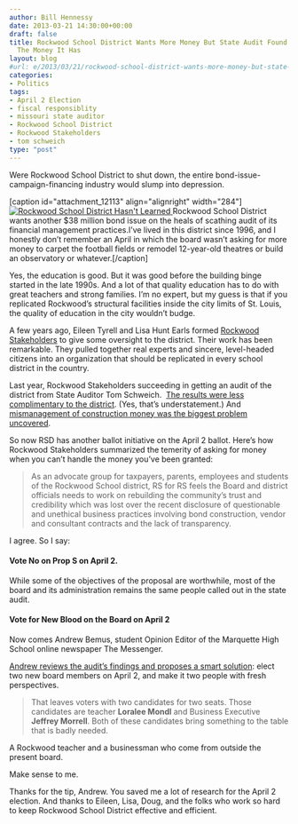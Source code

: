 ```yaml
---
author: Bill Hennessy
date: 2013-03-21 14:30:00+00:00
draft: false
title: Rockwood School District Wants More Money But State Audit Found It Mismanages
  The Money It Has
layout: blog
#url: e/2013/03/21/rockwood-school-district-wants-more-money-but-state-audit-found-it-mismanages-the-money-it-has/
categories:
- Politics
tags:
- April 2 Election
- fiscal responsiblity
- missouri state auditor
- Rockwood School District
- Rockwood Stakeholders
- tom schweich
type: "post"
---
```


Were Rockwood School District to shut down, the entire bond-issue-campaign-financing industry would slump into depression.

[caption id="attachment_12113" align="alignright" width="284"][![Rockwood School District Hasn't Learned](https://hennessysview.com/wp-content/uploads/2012/04/humiliation.jpg)
](https://hennessysview.com/wp-content/uploads/2012/04/humiliation.jpg) Rockwood School District wants another $38 million bond issue on the heals of scathing audit of its financial management practices.I’ve lived in this district since 1996, and I honestly don’t remember an April in which the board wasn’t asking for more money to carpet the football fields or remodel 12-year-old theatres or build an observatory or whatever.[/caption]

Yes, the education is good. But it was good before the building binge started in the late 1990s. And a lot of that quality education has to do with great teachers and strong families. I’m no expert, but my guess is that if you replicated Rockwood’s structural facilities inside the city limits of St. Louis, the quality of education in the city wouldn’t budge.

A few years ago, Eileen Tyrell and Lisa Hunt Earls formed [Rockwood Stakeholders](https://web.archive.org/web/20120214065411/https://rsdstakeholders.org:80/2012/02/06/opponents-of-prop-r-state-their-views-concerning-40000000-00/) to give some oversight to the district. Their work has been remarkable. They pulled together real experts and sincere, level-headed citizens into an organization that should be replicated in every school district in the country.

Last year, Rockwood Stakeholders succeeding in getting an audit of the district from State Auditor Tom Schweich.  [The results were less complimentary to the district](https://www.auditor.mo.gov/Press/2013-018.pdf). (Yes, that’s understatement.) And [mismanagement of construction money was the biggest problem uncovered](https://rsdstakeholders.org/2013/03/04/rockwood-school-district-citizens-group-calls-for-rockwood-resignations/).

So now RSD has another ballot initiative on the April 2 ballot. Here’s how Rockwood Stakeholders summarized the temerity of asking for money when you can’t handle the money you’ve been granted:


> As an advocate group for taxpayers, parents, employees and students of the Rockwood School district, RS for RS feels the Board and district officials needs to work on rebuilding the community’s trust and credibility which was lost over the recent disclosure of questionable and unethical business practices involving bond construction, vendor and consultant contracts and the lack of transparency.


I agree. So I say:


#### Vote No on Prop S on April 2.


While some of the objectives of the proposal are worthwhile, most of the board and its administration remains the same people called out in the state audit.


#### Vote for New Blood on the Board on April 2


Now comes Andrew Bemus, student Opinion Editor of the Marquette High School online newspaper The Messenger.

[Andrew reviews the audit’s findings and proposes a smart solution](https://www.marquettemessenger.com/opinion/2013/03/14/andrews-approach-amidst-all-the-turmoil-in-the-district-board-candidates-morrell-and-mondl-are-the-best-bet-for-the-future/): elect two new board members on April 2, and make it two people with fresh perspectives.


> That leaves voters with two candidates for two seats. Those candidates are teacher **Loralee Mondl** and Business Executive **Jeffrey Morrell**. Both of these candidates bring something to the table that is badly needed.


A Rockwood teacher and a businessman who come from outside the present board.

Make sense to me.

Thanks for the tip, Andrew. You saved me a lot of research for the April 2 election. And thanks to Eileen, Lisa, Doug, and the folks who work so hard to keep Rockwood School District effective and efficient.
